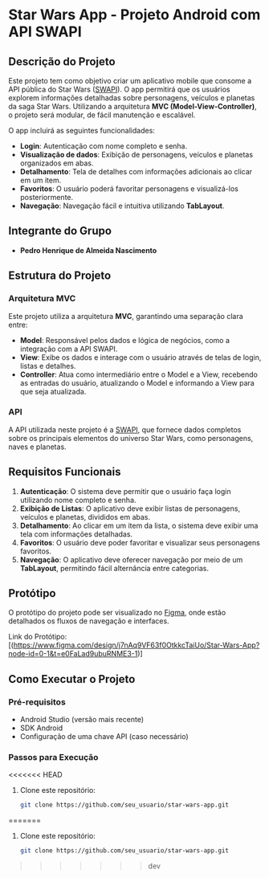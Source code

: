 # Star Wars App - Projeto Android com API SWAPI

## Descrição do Projeto
Este projeto tem como objetivo criar um aplicativo mobile que consome a API pública do Star Wars ([SWAPI](https://swapi.dev/)). O app permitirá que os usuários explorem informações detalhadas sobre personagens, veículos e planetas da saga Star Wars. Utilizando a arquitetura **MVC (Model-View-Controller)**, o projeto será modular, de fácil manutenção e escalável.

O app incluirá as seguintes funcionalidades:
- **Login**: Autenticação com nome completo e senha.
- **Visualização de dados**: Exibição de personagens, veículos e planetas organizados em abas.
- **Detalhamento**: Tela de detalhes com informações adicionais ao clicar em um item.
- **Favoritos**: O usuário poderá favoritar personagens e visualizá-los posteriormente.
- **Navegação**: Navegação fácil e intuitiva utilizando **TabLayout**.

## Integrante do Grupo
- **Pedro Henrique de Almeida Nascimento**

## Estrutura do Projeto

### Arquitetura MVC
Este projeto utiliza a arquitetura **MVC**, garantindo uma separação clara entre:
- **Model**: Responsável pelos dados e lógica de negócios, como a integração com a API SWAPI.
- **View**: Exibe os dados e interage com o usuário através de telas de login, listas e detalhes.
- **Controller**: Atua como intermediário entre o Model e a View, recebendo as entradas do usuário, atualizando o Model e informando a View para que seja atualizada.

### API
A API utilizada neste projeto é a [SWAPI](https://swapi.dev/), que fornece dados completos sobre os principais elementos do universo Star Wars, como personagens, naves e planetas.

## Requisitos Funcionais

1. **Autenticação**: O sistema deve permitir que o usuário faça login utilizando nome completo e senha.
2. **Exibição de Listas**: O aplicativo deve exibir listas de personagens, veículos e planetas, divididos em abas.
3. **Detalhamento**: Ao clicar em um item da lista, o sistema deve exibir uma tela com informações detalhadas.
4. **Favoritos**: O usuário deve poder favoritar e visualizar seus personagens favoritos.
5. **Navegação**: O aplicativo deve oferecer navegação por meio de um **TabLayout**, permitindo fácil alternância entre categorias.

## Protótipo
O protótipo do projeto pode ser visualizado no [Figma](https://www.figma.com), onde estão detalhados os fluxos de navegação e interfaces.

Link do Protótipo: [(https://www.figma.com/design/j7nAq9VF63f0OtkkcTaiUo/Star-Wars-App?node-id=0-1&t=e0FaLad9ubuRNME3-1)]

## Como Executar o Projeto

### Pré-requisitos
- Android Studio (versão mais recente)
- SDK Android
- Configuração de uma chave API (caso necessário)

### Passos para Execução

<<<<<<< HEAD
1. Clone este repositório:  
   ```bash
   git clone https://github.com/seu_usuario/star-wars-app.git
=======
1. Clone este repositório:
   ```bash
   git clone https://github.com/seu_usuario/star-wars-app.git
>>>>>>> dev
